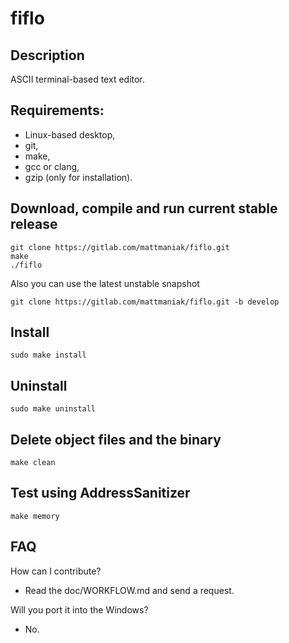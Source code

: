 # fiflo

## Description
ASCII terminal-based text editor.

## Requirements:
- Linux-based desktop,
- git,
- make,
- gcc or clang,
- gzip (only for installation).

## Download, compile and run current stable release
```
git clone https://gitlab.com/mattmaniak/fiflo.git
make
./fiflo
```

Also you can use the latest unstable snapshot
```
git clone https://gitlab.com/mattmaniak/fiflo.git -b develop
```

## Install
```
sudo make install
```

## Uninstall
```
sudo make uninstall
```

## Delete object files and the binary
```
make clean
```

## Test using AddressSanitizer
```
make memory
```

## FAQ
How can I contribute?
- Read the doc/WORKFLOW.md and send a request.

Will you port it into the Windows?
- No.

